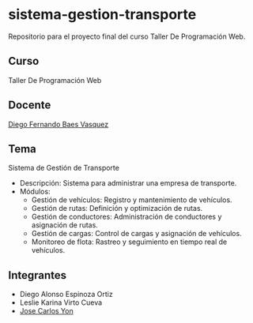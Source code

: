 # sistema-gestion-transporte
Repositorio para el proyecto final del curso Taller De Programación Web.

## Curso
 Taller De Programación Web

## Docente
 [Diego Fernando Baes Vasquez](https://github.com/diegobaesv)

## Tema
 Sistema de Gestión de Transporte
 - Descripción: Sistema para administrar una empresa de transporte.
 - Módulos:
    - Gestión de vehículos: Registro y mantenimiento de vehículos.
    - Gestión de rutas: Definición y optimización de rutas.
    - Gestión de conductores: Administración de conductores y asignación de rutas.
    - Gestión de cargas: Control de cargas y asignación de vehículos.
    - Monitoreo de flota: Rastreo y seguimiento en tiempo real de vehículos.

## Integrantes
 - Diego Alonso Espinoza Ortiz
 - Leslie Karina Virto Cueva
 - [Jose Carlos Yon](https://github.com/2017310708)